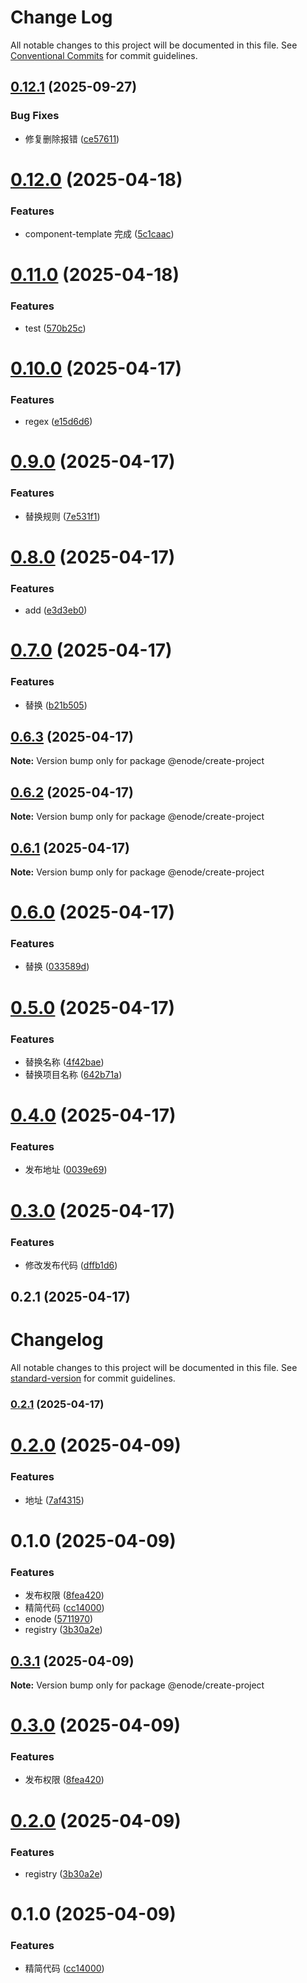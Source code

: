 # Change Log

All notable changes to this project will be documented in this file.
See [Conventional Commits](https://conventionalcommits.org) for commit guidelines.

## [0.12.1](https://github.com/Yicoding/create-project/compare/@enode/create-project@0.12.0...@enode/create-project@0.12.1) (2025-09-27)

### Bug Fixes

- 修复删除报错 ([ce57611](https://github.com/Yicoding/create-project/commit/ce576116411deb75e0d50faae3c311521d1f0d4e))

# [0.12.0](https://github.com/Yicoding/create-project/compare/@enode/create-project@0.11.0...@enode/create-project@0.12.0) (2025-04-18)

### Features

- component-template 完成 ([5c1caac](https://github.com/Yicoding/create-project/commit/5c1caac534e50bdc44dd3924356a8ff0a57d6a7b))

# [0.11.0](https://github.com/Yicoding/create-project/compare/@enode/create-project@0.10.0...@enode/create-project@0.11.0) (2025-04-18)

### Features

- test ([570b25c](https://github.com/Yicoding/create-project/commit/570b25cd8f8b20b324d93ffe203f4581cba86a98))

# [0.10.0](https://github.com/Yicoding/create-project/compare/@enode/create-project@0.9.0...@enode/create-project@0.10.0) (2025-04-17)

### Features

- regex ([e15d6d6](https://github.com/Yicoding/create-project/commit/e15d6d6f3b79bf2332f71aa636cd974b9c6d71a4))

# [0.9.0](https://github.com/Yicoding/create-project/compare/@enode/create-project@0.8.0...@enode/create-project@0.9.0) (2025-04-17)

### Features

- 替换规则 ([7e531f1](https://github.com/Yicoding/create-project/commit/7e531f1c4b53c7ab67ed503005ab879b419ac25d))

# [0.8.0](https://github.com/Yicoding/create-project/compare/@enode/create-project@0.7.0...@enode/create-project@0.8.0) (2025-04-17)

### Features

- add ([e3d3eb0](https://github.com/Yicoding/create-project/commit/e3d3eb0914e9fecb01740d6850b499609d5f9408))

# [0.7.0](https://github.com/Yicoding/create-project/compare/@enode/create-project@0.6.3...@enode/create-project@0.7.0) (2025-04-17)

### Features

- 替换 ([b21b505](https://github.com/Yicoding/create-project/commit/b21b505a8ae6d433567be39a76a4d6aa9d853931))

## [0.6.3](https://github.com/Yicoding/create-project/compare/@enode/create-project@0.6.2...@enode/create-project@0.6.3) (2025-04-17)

**Note:** Version bump only for package @enode/create-project

## [0.6.2](https://github.com/Yicoding/create-project/compare/@enode/create-project@0.6.1...@enode/create-project@0.6.2) (2025-04-17)

**Note:** Version bump only for package @enode/create-project

## [0.6.1](https://github.com/Yicoding/create-project/compare/@enode/create-project@0.6.0...@enode/create-project@0.6.1) (2025-04-17)

**Note:** Version bump only for package @enode/create-project

# [0.6.0](https://github.com/Yicoding/create-project/compare/@enode/create-project@0.5.0...@enode/create-project@0.6.0) (2025-04-17)

### Features

- 替换 ([033589d](https://github.com/Yicoding/create-project/commit/033589d54d84f74d4e0946f54493418d95495d10))

# [0.5.0](https://github.com/Yicoding/create-project/compare/@enode/create-project@0.4.0...@enode/create-project@0.5.0) (2025-04-17)

### Features

- 替换名称 ([4f42bae](https://github.com/Yicoding/create-project/commit/4f42bae0ae80ac3fff9ec19c8457d39d63afa25b))
- 替换项目名称 ([642b71a](https://github.com/Yicoding/create-project/commit/642b71a9900d867642940e0cc00b93c034991c22))

# [0.4.0](https://github.com/Yicoding/create-project/compare/@enode/create-project@0.3.0...@enode/create-project@0.4.0) (2025-04-17)

### Features

- 发布地址 ([0039e69](https://github.com/Yicoding/create-project/commit/0039e697e3ca35dbdd6b1edccab2ad21e4fe26d3))

# [0.3.0](https://github.com/Yicoding/create-project/compare/@enode/create-project@0.2.0...@enode/create-project@0.3.0) (2025-04-17)

### Features

- 修改发布代码 ([dffb1d6](https://github.com/Yicoding/create-project/commit/dffb1d631b99a52d0f334f195ff7962947d7b578))

## 0.2.1 (2025-04-17)

# Changelog

All notable changes to this project will be documented in this file. See [standard-version](https://github.com/conventional-changelog/standard-version) for commit guidelines.

### [0.2.1](https://github.com/Yicoding/create-project/compare/v0.11.1...v0.2.1) (2025-04-17)

# [0.2.0](https://github.com/Yicoding/create-project/compare/@enode/create-project@0.1.0...@enode/create-project@0.2.0) (2025-04-09)

### Features

- 地址 ([7af4315](https://github.com/Yicoding/create-project/commit/7af4315696942afd588adc01ba96e81e7ceb92ec))

# 0.1.0 (2025-04-09)

### Features

- 发布权限 ([8fea420](https://gitlab.xxx.com/react-library/cli/create-project/commit/8fea420d78b3ca29cd364d352e3a584e32f91f04))
- 精简代码 ([cc14000](https://gitlab.xxx.com/react-library/cli/create-project/commit/cc14000e1d125c8a0ea43fff592984f5e0abca9e))
- enode ([5711970](https://gitlab.xxx.com/react-library/cli/create-project/commit/571197099f46d0902c78aef48103d3776426e1ff))
- registry ([3b30a2e](https://gitlab.xxx.com/react-library/cli/create-project/commit/3b30a2ec43bb367f623c3fe703a67fec2c9d319a))

## [0.3.1](https://gitlab.xxx.com/react-library/cli/create-project/compare/@enode/create-project@0.3.0...@enode/create-project@0.3.1) (2025-04-09)

**Note:** Version bump only for package @enode/create-project

# [0.3.0](https://gitlab.xxx.com/react-library/cli/create-project/compare/@enode/create-project@0.2.0...@enode/create-project@0.3.0) (2025-04-09)

### Features

- 发布权限 ([8fea420](https://gitlab.xxx.com/react-library/cli/create-project/commit/8fea420d78b3ca29cd364d352e3a584e32f91f04))

# [0.2.0](https://gitlab.xxx.com/react-library/cli/create-project/compare/@enode/create-project@0.1.0...@enode/create-project@0.2.0) (2025-04-09)

### Features

- registry ([3b30a2e](https://gitlab.xxx.com/react-library/cli/create-project/commit/3b30a2ec43bb367f623c3fe703a67fec2c9d319a))

# 0.1.0 (2025-04-09)

### Features

- 精简代码 ([cc14000](https://gitlab.xxx.com/react-library/cli/create-project/commit/cc14000e1d125c8a0ea43fff592984f5e0abca9e))
